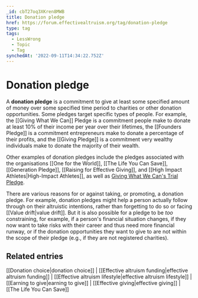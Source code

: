 ```yaml
---
_id: cbT27oq3XKren8MWB
title: Donation pledge
href: https://forum.effectivealtruism.org/tag/donation-pledge
type: tag
tags:
  - LessWrong
  - Topic
  - Tag
synchedAt: '2022-09-11T14:34:22.752Z'
---
```

# Donation pledge

A **donation pledge** is a commitment to give at least some specified amount of money over some specified time period to charities or other donation opportunities. Some pledges target specific types of people. For example, the [[Giving What We Can]] Pledge is a commitment people make to donate at least 10% of their income per year over their lifetimes, the [[Founders Pledge]] is a commitment entrepreneurs make to donate a percentage of their profits, and the [[Giving Pledge]] is a commitment very wealthy individuals make to donate the majority of their wealth.

Other examples of donation pledges include the pledges associated with the organisations [[One for the World]], [[The Life You Can Save]], [[Generation Pledge]], [[Raising for Effective Giving]], and [[High Impact Athletes|High-Impact Athletes]], as well as [Giving What We Can's Trial Pledge](https://www.givingwhatwecan.org/get-involved/trial-pledge/).

There are various reasons for or against taking, or promoting, a donation pledge. For example, donation pledges might help a person actually follow through on their altruistic intentions, rather than forgetting to do so or facing [[Value drift|value drift]]. But it is also possible for a pledge to be *too* constraining, for example, if a person's financial situation changes, if they now want to take risks with their career and thus need more financial runway, or if the donation opportunities they want to give to are not within the scope of their pledge (e.g., if they are not registered charities).

Related entries
---------------

[[Donation choice|donation choice]] | [[Effective altruism funding|effective altruism funding]] | [[Effective altruism lifestyle|effective altruism lifestyle]] | [[Earning to give|earning to give]] | [[Effective giving|effective giving]] | [[The Life You Can Save]]